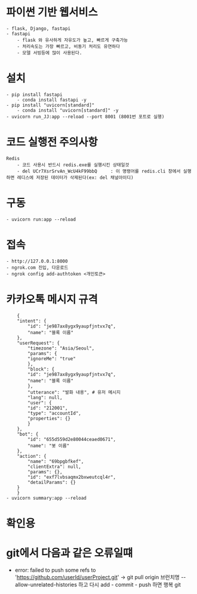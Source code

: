 
# 파이썬 기반 웹서비스

    - flask, Django, fastapi
    - fastapi
        - flask 와 유사하게 자유도가 높고, 빠르게 구축가능
        - 처리속도는 가장 빠르고, 비동기 처리도 유연하다
        - 모델 서빙등에 많이 사용된다.

# 설치

    - pip install fastapi
        - conda install fastapi -y
    - pip install "uvicorn[standard]"
        - conda install "uvicorn[standard]" -y
    - uvicorn run_JJ:app --reload --port 8001 (8001번 포트로 실행)

# 코드 실행전 주의사항

    Redis
        - 코드 사용시 반드시 redis.exe를 실행시킨 상태일것
        - del UCr7XsrSrvAn_WcU4kF99bbQ     : 이 명령어를 redis.cli 창에서 실행하면 레디스에 저장된 데이터가 삭제된다(ex: del 채널아이디)

# 구동

    - uvicorn run:app --reload

# 접속

    - http://127.0.0.1:8000
    - ngrok.com 진입, 다운로드
    - ngrok config add-authtoken <개인토큰>

# 카카오톡 메시지 규격

        {
        "intent": {
            "id": "je987ax8ygx9yaupfjntvx7q",
            "name": "블록 이름"
        },
        "userRequest": {
            "timezone": "Asia/Seoul",
            "params": {
            "ignoreMe": "true"
            },
            "block": {
            "id": "je987ax8ygx9yaupfjntvx7q",
            "name": "블록 이름"
            },
            "utterance": "발화 내용", # 유저 메시지
            "lang": null,
            "user": {
            "id": "212001",
            "type": "accountId",
            "properties": {}
            }
        },
        "bot": {
            "id": "655d559d2e80044ceaed0671",
            "name": "봇 이름"
        },
        "action": {
            "name": "69bpgbfkef",
            "clientExtra": null,
            "params": {},
            "id": "exf7lvbsaqmx2bxweutcql4r",
            "detailParams": {}
        }
        }
    - uvicorn summary:app --reload

# 확인용

# git에서 다음과 같은 오류일떄

- error: failed to push some refs to 'https://github.com/userId/userProject.git'
  -> git pull origin 브런치명 --allow-unrelated-histories 하고 다시 add - commit - push 하면 행복 git

